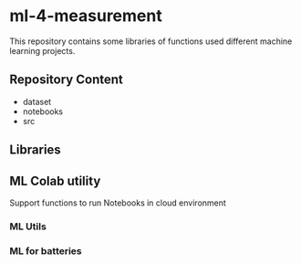 # ml-4-measurement

This repository contains some libraries of functions used different machine learning projects.

## Repository Content

- dataset
- notebooks
- src

## Libraries

## ML Colab utility

Support functions to run Notebooks in cloud environment 

### ML Utils

### ML for batteries 


